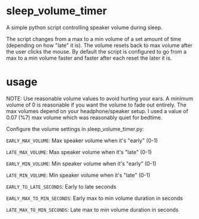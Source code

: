 # sleep_volume_timer
A simple python script controlling speaker volume during sleep. 

The script changes from a max to a min volume of a set amount of time (depending on how "late" it is). The volume resets back to max volume after the user clicks the mouse. By default the script is configured to go from a max to a min volume faster and faster after each reset the later it is.

# usage

NOTE: Use reasonable volume values to avoid hurting your ears. A minimum volume of 0 is reasonable if you want the volume to fade out entirely. The max volumes depend on your headphone/speaker setup. I used a value of 0.07 (%7) max volume which was reasonably quiet for bedtime.

Configure the volume settings in sleep_volume_timer.py:

`EARLY_MAX_VOLUME`: Max speaker volume when it's "early" (0-1)

`LATE_MAX_VOLUME`: Max speaker volume when it's "late" (0-1)

`EARLY_MIN_VOLUME`: Min speaker volume when it's "early" (0-1)

`LATE_MIN_VOLUME`: Min speaker volume when it's "late" (0-1)

`EARLY_TO_LATE_SECONDS`: Early to late seconds

`EARLY_MAX_TO_MIN_SECONDS`: Early max to min volume duration in seconds

`LATE_MAX_TO_MIN_SECONDS`: Late max to min volume duration in seconds

